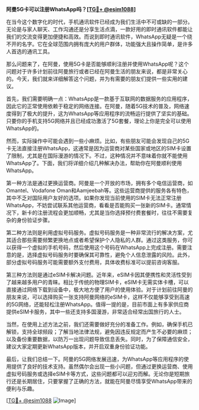**阿曼5G卡可以注册WhatsApp吗？[[TG💪+ @esim1088](https://t.me/s/esim1088)]**

在当今这个数字化的时代，手机通讯软件已经成为我们生活中不可或缺的一部分。无论是与家人聊天、工作沟通还是分享生活点滴，一款好用的即时通讯软件都能让我们的交流变得更加便捷和高效。而说到即时通讯软件，WhatsApp无疑是一个绕不开的名字。它在全球范围内拥有庞大的用户群体，功能强大且操作简单，是许多人首选的通讯工具。

那么问题来了，在阿曼，使用5G卡是否能够顺利注册并使用WhatsApp呢？这个问题对于许多计划前往阿曼旅行或者已经在阿曼生活的朋友来说，都是非常关心的。今天，我们就来详细解答这个问题，并为有需要的朋友们提供一些实用的建议。

首先，我们需要明确一点：WhatsApp是一款基于互联网的数据服务的应用程序，因此它的正常使用依赖于稳定的网络连接。在阿曼，随着5G技术的普及，网络速度得到了极大的提升，这为WhatsApp等应用程序的流畅运行提供了坚实的基础。只要你的手机支持5G网络并且已经成功激活了5G套餐，理论上你是完全可以使用WhatsApp的。

然而，实际操作中可能会遇到一些小麻烦。比如，有些朋友可能会发现自己的5G卡无法直接注册WhatsApp，这通常是因为运营商对某些国家或地区的SIM卡设置了限制，尤其是在国际漫游的情况下。不过，这种情况并不意味着你就不能使用WhatsApp了。下面，我们将详细介绍几种解决办法，帮助你在阿曼顺利使用WhatsApp。

第一种方法是通过更换运营商。阿曼是一个开放的市场，拥有多个电信运营商，如Omantel、Vodafone Oman和Aamjeebah等。这些运营商提供的服务各有特色，其中不乏对国际用户友好的选项。如果你发现当前使用的SIM卡无法正常注册WhatsApp，不妨尝试联系其他运营商，看看是否能购买一张新的SIM卡。通常情况下，新卡的注册流程会更加顺畅，尤其是当你选择预付费套餐时，往往不需要复杂的身份验证步骤。

第二种方法则是利用虚拟号码服务。虚拟号码服务是一种非常流行的解决方案，尤其适合那些需要频繁更换地点或者希望保护个人隐私的人群。通过这类服务，你可以获得一个虚拟的手机号码，然后使用这个号码在WhatsApp上完成注册。需要注意的是，选择虚拟号码服务时要确保其可靠性，避免个人信息泄露的风险。此外，部分虚拟号码服务可能需要额外支付费用，具体收费标准可以提前咨询客服。

第三种方法则是通过eSIM卡解决问题。近年来，eSIM卡因其便携性和灵活性受到了越来越多用户的青睐。相比于传统的物理SIM卡，eSIM卡无需实体卡槽，可以直接通过网络下载到设备中，极大地方便了用户的使用体验。对于计划前往阿曼的朋友来说，可以选择购买一张支持阿曼网络的eSIM卡，这样不仅能够享受到高速的5G网络，还能轻松注册WhatsApp。值得一提的是，目前市面上有多家供应商提供eSIM卡服务，其中一些还支持多国漫游，非常适合经常出国旅行的人士。

当然，在使用上述方法之前，我们还需要做好充分的准备工作。例如，确保手机已解锁，支持全球频段；了解当地法律法规，避免因违反规定而产生不必要的麻烦；以及备份重要数据，以防万一出现问题导致信息丢失。同时，为了保障通信安全，建议大家定期更新WhatsApp版本，并开启双重身份验证功能。

最后，让我们总结一下。阿曼的5G网络发展迅速，为WhatsApp等应用程序的使用提供了良好的技术支持。虽然偶尔会出现一些小问题，但通过更换运营商、使用虚拟号码服务或选择eSIM卡等方式，这些问题都可以迎刃而解。无论你是短期旅行还是长期居住，只要掌握了正确的方法，就能在阿曼尽情享受WhatsApp带来的便利与乐趣。

[[TG💪+ @esim1088](https://t.me/s/esim1088) ![Image](https://i.postimg.cc/4NQfJmqS/Snipaste-2025-05-13-00-14-12.png)]